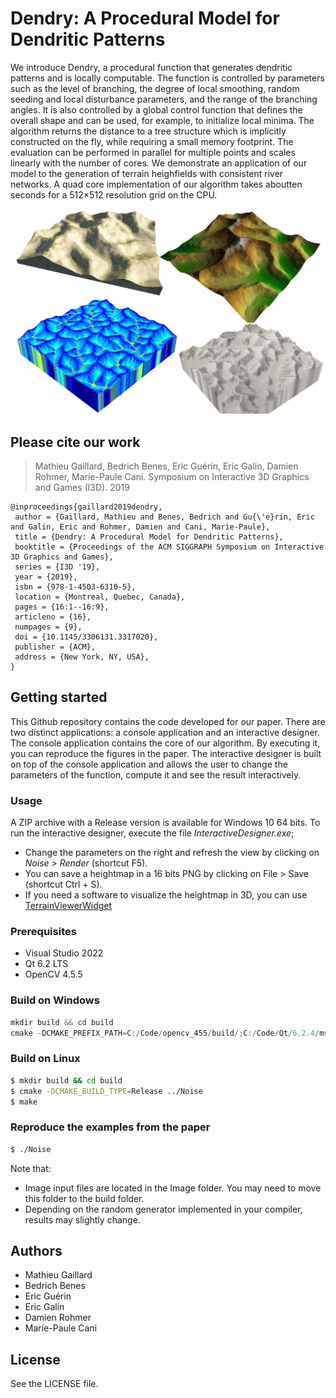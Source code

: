 # Dendry: A Procedural Model for Dendritic Patterns
We introduce Dendry, a procedural function that generates dendritic patterns and is locally computable. The function is controlled by parameters such as the level of branching, the degree of local smoothing, random seeding and local disturbance parameters, and the range of the branching angles. It is also controlled by a global control function that defines the overall shape and can be used, for example, to initialize local minima. The algorithm returns the distance to a tree structure which is implicitly constructed on the fly, while requiring a small memory footprint. The evaluation can be performed in parallel for multiple points and scales linearly with the number of cores. We demonstrate an application of our model to the generation of terrain heighfields with consistent river networks. A quad core implementation of our algorithm takes aboutten seconds for a 512×512 resolution grid on the CPU.

![Images](Images/rendering.jpg "Screenshot of terrains generated using our method")

## Please cite our work

> Mathieu Gaillard, Bedrich Benes, Eric Guérin, Eric Galin, Damien Rohmer, Marie-Paule Cani. Symposium on Interactive 3D Graphics and Games (I3D). 2019

```
@inproceedings{gaillard2019dendry,
 author = {Gaillard, Mathieu and Benes, Bedrich and Gu{\'e}rin, Eric and Galin, Eric and Rohmer, Damien and Cani, Marie-Paule},
 title = {Dendry: A Procedural Model for Dendritic Patterns},
 booktitle = {Proceedings of the ACM SIGGRAPH Symposium on Interactive 3D Graphics and Games},
 series = {I3D '19},
 year = {2019},
 isbn = {978-1-4503-6310-5},
 location = {Montreal, Quebec, Canada},
 pages = {16:1--16:9},
 articleno = {16},
 numpages = {9},
 doi = {10.1145/3306131.3317020},
 publisher = {ACM},
 address = {New York, NY, USA},
}
```

## Getting started

This Github repository contains the code developed for our paper. There are two distinct applications: a console application and an interactive designer. The console application contains the core of our algorithm. By executing it, you can reproduce the figures in the paper. The interactive designer is built on top of the console application and allows the user to change the parameters of the function, compute it and see the result interactively.

### Usage

A ZIP archive with a Release version is available for Windows 10 64 bits. To run the interactive designer, execute the file *InteractiveDesigner.exe*;

* Change the parameters on the right and refresh the view by clicking on *Noise > Render* (shortcut F5).
* You can save a heightmap in a 16 bits PNG by clicking on File > Save (shortcut Ctrl + S).
* If you need a software to visualize the heightmap in 3D, you can use [TerrainViewerWidget](https://github.com/mgaillard/TerrainViewerWidget "Go to the GitHub project TerrainViewerWidget")

### Prerequisites

- Visual Studio 2022
- Qt 6.2 LTS
- OpenCV 4.5.5

### Build on Windows

```Powershell
mkdir build && cd build
cmake -DCMAKE_PREFIX_PATH=C:/Code/opencv_455/build/;C:/Code/Qt/6.2.4/msvc2019_64 ..
```

### Build on Linux
```bash
$ mkdir build && cd build
$ cmake -DCMAKE_BUILD_TYPE=Release ../Noise
$ make
```

### Reproduce the examples from the paper
```bash
$ ./Noise
```

Note that:
- Image input files are located in the Image folder. You may need to move this folder to the build folder.
- Depending on the random generator implemented in your compiler, results may slightly change.

## Authors

- Mathieu Gaillard
- Bedrich Benes
- Eric Guérin
- Eric Galin
- Damien Rohmer
- Marie-Paule Cani

## License

See the LICENSE file.
